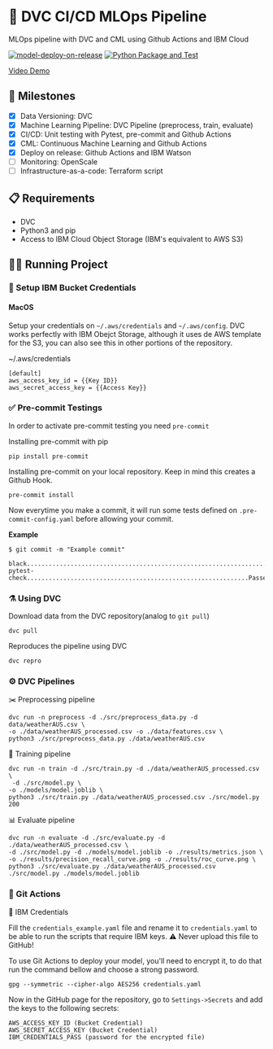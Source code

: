 # 🧬 DVC CI/CD MLOps Pipeline
MLOps pipeline with DVC and CML using Github Actions and IBM Cloud


[![model-deploy-on-release](https://github.com/MLOPsStudyGroup/dvc-gitactions/actions/workflows/deploy_on_release.yaml/badge.svg)](https://github.com/MLOPsStudyGroup/dvc-gitactions/actions/workflows/deploy_on_release.yaml)
[![Python Package and Test](https://github.com/MLOPsStudyGroup/dvc-gitactions/actions/workflows/test_on_push.yaml/badge.svg)](https://github.com/MLOPsStudyGroup/dvc-gitactions/actions/workflows/test_on_push.yaml)

[Video Demo](https://www.youtube.com/watch?v=OJOL80K31rY)
## 🔰 Milestones
- [X] Data Versioning: DVC
- [X] Machine Learning Pipeline: DVC Pipeline (preprocess, train, evaluate)
- [X] CI/CD: Unit testing with Pytest, pre-commit and Github Actions
- [X] CML: Continuous Machine Learning and Github Actions
- [X] Deploy on release: Github Actions and IBM Watson
- [ ] Monitoring: OpenScale
- [ ] Infrastructure-as-a-code: Terraform script

## 📋 Requirements

* DVC
* Python3 and pip
* Access to IBM Cloud Object Storage (IBM's equivalent to AWS S3)

## 🏃🏻 Running Project

### 🔑 Setup IBM Bucket Credentials

#### MacOS
Setup your credentials on ```~/.aws/credentials``` and ```~/.aws/config```. DVC works perfectly with IBM Obejct Storage, although it uses de AWS template for the S3, you can also see this in other portions of the repository.


~/.aws/credentials

```credentials
[default]
aws_access_key_id = {{Key ID}}
aws_secret_access_key = {{Access Key}}
```


### ✅ Pre-commit Testings

In order to activate pre-commit testing you need ```pre-commit```

Installing pre-commit with pip
```
pip install pre-commit
```

Installing pre-commit on your local repository. Keep in mind this creates a Github Hook.
```
pre-commit install
```

Now everytime you make a commit, it will run some tests defined on ```.pre-commit-config.yaml``` before allowing your commit.

**Example**
```
$ git commit -m "Example commit"

black....................................................................Passed
pytest-check.............................................................Passed
```


### ⚗️ Using DVC

Download data from the DVC repository(analog to ```git pull```)
```
dvc pull
```

Reproduces the pipeline using DVC
```
dvc repro
```


### ⚙️ DVC Pipelines


✂️ Preprocessing pipeline
```
dvc run -n preprocess -d ./src/preprocess_data.py -d data/weatherAUS.csv \
-o ./data/weatherAUS_processed.csv -o ./data/features.csv \
python3 ./src/preprocess_data.py ./data/weatherAUS.csv
```


📘 Training pipeline
```
dvc run -n train -d ./src/train.py -d ./data/weatherAUS_processed.csv \
 -d ./src/model.py \
-o ./models/model.joblib \
python3 ./src/train.py ./data/weatherAUS_processed.csv ./src/model.py 200
```


📊 Evaluate pipeline
```
dvc run -n evaluate -d ./src/evaluate.py -d ./data/weatherAUS_processed.csv \
-d ./src/model.py -d ./models/model.joblib -o ./results/metrics.json \
-o ./results/precision_recall_curve.png -o ./results/roc_curve.png \
python3 ./src/evaluate.py ./data/weatherAUS_processed.csv ./src/model.py ./models/model.joblib
```

### 🐙 Git Actions
🔐 IBM Credentials


Fill the ```credentials_example.yaml``` file and rename it to ```credentials.yaml``` to be able to run the scripts that require IBM keys. ⚠️ Never upload this file to GitHub!

To use Git Actions to deploy your model, you'll need to encrypt it, to do that run the command bellow and choose a strong password.

```
gpg --symmetric --cipher-algo AES256 credentials.yaml 
```
Now in the GitHub page for the repository, go to ```Settings->Secrets``` and add the keys to the following secrets:

```
AWS_ACCESS_KEY_ID (Bucket Credential)
AWS_SECRET_ACCESS_KEY (Bucket Credential)
IBM_CREDENTIALS_PASS (password for the encrypted file)
```

